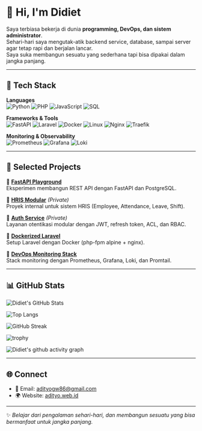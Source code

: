 # 👋 Hi, I'm Didiet  

Saya terbiasa bekerja di dunia **programming, DevOps, dan sistem administrator**.  
Sehari-hari saya mengutak-atik backend service, database, sampai server agar tetap rapi dan berjalan lancar.  
Saya suka membangun sesuatu yang sederhana tapi bisa dipakai dalam jangka panjang.  

---

## 🧰 Tech Stack

**Languages**  
![Python](https://img.shields.io/badge/Python-3776AB?style=flat&logo=python&logoColor=white)
![PHP](https://img.shields.io/badge/PHP-777BB4?style=flat&logo=php&logoColor=white)
![JavaScript](https://img.shields.io/badge/JavaScript-F7DF1E?style=flat&logo=javascript&logoColor=black)
![SQL](https://img.shields.io/badge/SQL-003B57?style=flat&logo=postgresql&logoColor=white)

**Frameworks & Tools**  
![FastAPI](https://img.shields.io/badge/FastAPI-009688?style=flat&logo=fastapi&logoColor=white)
![Laravel](https://img.shields.io/badge/Laravel-FF2D20?style=flat&logo=laravel&logoColor=white)
![Docker](https://img.shields.io/badge/Docker-2496ED?style=flat&logo=docker&logoColor=white)
![Linux](https://img.shields.io/badge/Linux-FCC624?style=flat&logo=linux&logoColor=black)
![Nginx](https://img.shields.io/badge/Nginx-009639?style=flat&logo=nginx&logoColor=white)
![Traefik](https://img.shields.io/badge/Traefik-24A1C1?style=flat&logo=traefikproxy&logoColor=white)

**Monitoring & Observability**  
![Prometheus](https://img.shields.io/badge/Prometheus-E6522C?style=flat&logo=prometheus&logoColor=white)
![Grafana](https://img.shields.io/badge/Grafana-F46800?style=flat&logo=grafana&logoColor=white)
![Loki](https://img.shields.io/badge/Loki-4A90E2?style=flat&logo=grafana&logoColor=white)

---

## 📂 Selected Projects

🔹 [**FastAPI Playground**](https://github.com/didiet86/fastapi)  
Eksperimen membangun REST API dengan FastAPI dan PostgreSQL.  

🔹 [**HRIS Modular**](https://github.com/didiet86/hris) *(Private)*  
Proyek internal untuk sistem HRIS (Employee, Attendance, Leave, Shift).  

🔹 [**Auth Service**](https://github.com/didiet86/auth-service) *(Private)*  
Layanan otentikasi modular dengan JWT, refresh token, ACL, dan RBAC.  

🔹 [**Dockerized Laravel**](https://github.com/didiet86/docker-laravel)  
Setup Laravel dengan Docker (php-fpm alpine + nginx).  

🔹 [**DevOps Monitoring Stack**](https://github.com/didiet86/devops-monitoring)  
Stack monitoring dengan Prometheus, Grafana, Loki, dan Promtail.  

---

## 📊 GitHub Stats

![Didiet's GitHub Stats](https://github-readme-stats-snowy-rho-34.vercel.app/api?username=didiet86&show_icons=true&count_private=true&theme=tokyonight)

![Top Langs](https://github-readme-stats-snowy-rho-34.vercel.app/api/top-langs/?username=didiet86&count_private=true&layout=compact&langs_count=10&theme=tokyonight)

![GitHub Streak](https://streak-stats.demolab.com?user=didiet86&theme=tokyonight&date_format=%5BY.%5Dn.j)

![trophy](https://github-profile-trophy.vercel.app/?username=didiet86&theme=tokyonight&row=1&column=6)

![Didiet's github activity graph](https://github-readme-activity-graph.vercel.app/graph?username=didiet86&theme=tokyo-night)

---

## 🌐 Connect
- 📧 Email: adityogw86@gmail.com  
- 🌍 Website: [adityo.web.id](#)  

---

✨ *Belajar dari pengalaman sehari-hari, dan membangun sesuatu yang bisa bermanfaat untuk jangka panjang.*
